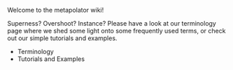 Welcome to the metapolator wiki!

Superness? Overshoot? Instance? 
Please have a look at our terminology page where we shed some light onto some frequently used terms,
or check out our simple tutorials and examples.

* Terminology 
* Tutorials and Examples